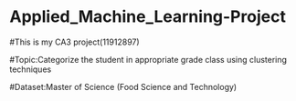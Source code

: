 # Applied_Machine_Learning-Project

#This is my CA3 project(11912897)

#Topic:Categorize the student in appropriate grade class using clustering techniques

#Dataset:Master of Science (Food Science and Technology)
